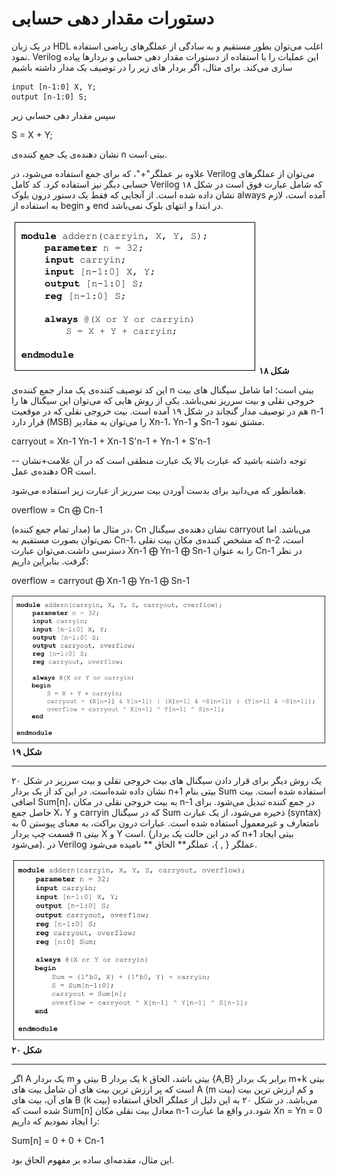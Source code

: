 # دستورات مقدار دهی حسابی

در یک زبان HDL اغلب می‌توان بطور مستقیم و به سادگی از عملگرهای ریاضی استفاده نمود. Verilog این عملیات را با استفاده از دستورات مقدار دهی حسابی و بردارها پیاده سازی می‌کند. برای مثال، اگر بردار های زیر را در توصیف یک مدار داشته باشیم

```
input [n-1:0] X, Y;
output [n-1:0] S;
```

سپس مقدار دهی حسابی زیر

S = X + Y;

نشان دهنده‌ی یک جمع کننده‌ی n بیتی است.

علاوه بر عملگر"+"، که برای جمع استفاده می‌شود، در Verilog می‌توان از عملگرهای حسابی دیگر نیز استفاده کرد. کد کامل Verilog که شامل عبارت فوق است در شکل ۱۸ نشان داده شده است. از آنجایی که فقط یک دستور درون بلوک always آمده است، لازم به استفاده از begin و end در ابتدا و انتهای بلوک نمی‌باشد.

![](/assets/pic18.png)**شکل ۱۸**

این کد توصیف کننده‌ی یک مدار جمع کننده‌ی n بیتی است؛ اما شامل سیگنال های بیت خروجی نقلی و بیت سرریز نمی‌باشد. یکی از روش هایی که می‌توان این سیگنال ها را هم در توصیف مدار گنجاند در شکل ۱۹ آمده است. بیت خروجی نقلی که در موقعیت n-1 قرار دارد \(MSB\) را می‌توان به مقادیر Xn-1، Yn-1 و Sn-1 مشتق نمود.

 carryout = Xn-1 Yn-1 + Xn-1 S'n-1 + Yn-1 + S'n-1

-- توجه داشته باشید که عبارت بالا یک عبارت منطقی است که در آن علامت+نشان دهنده‌ی عمل OR است.

همانطور که می‌دانید برای بدست آوردن بیت سرریز از عبارت زیر استفاده می‌شود.

overflow = Cn ⨁ Cn-1

در مثال ما \(مدار تمام جمع کننده\)، Cn نشان دهنده‌ی سیگنال carryout می‌باشد. اما نمی‌توان بصورت مستقیم به Cn-1، که مشخص کننده‌ی مکان بیت نقلی n-2 است، دسترسی داشت.می‌توان عبارت Xn-1 ⨁ Yn-1 ⨁ Sn-1 را به عنوان Cn-1 در نظر گرفت. بنابراین داریم:

overflow = carryout ⨁ Xn-1 ⨁ Yn-1 ⨁ Sn-1

  ![](/assets/pic19.png)**شکل ۱۹**

---

یک روش دیگر برای قرار دادن سیگنال های بیت خروجی نقلی و بیت سرریز در شکل ۲۰ نشان داده شده‌است. در این کد از یک بردار n+1 بیتی بنام Sum استفاده شده است. بیت اضافی Sum\[n\]، به بیت خروجی نقلی در مکان n-1 در جمع کننده تبدیل می‌شود. برای حاصل جمع X، Y و carryin که در سیگنال Sum ذخیره می‌شود، از یک عبارت \(syntax\) نامتعارف و غیرمعمول استفاده شده است. عبارات درون براکت، به معنای پیوستن 0 به قسمت چپ بردار n بیتی X و Y است. \(که در این حالت یک بردار n+1 بیتی ایجاد می‌شود\). در Verilog عملگر { , }، عملگر** الحاق ** نامیده می‌شود.

![](/assets/pic20.png)**شکل ۲۰**

---

اگر A یک بردار m بیتی و B یک بردار k بیتی باشد، الحاق {A,B} برابر یک بردار m+k بیتی است که پر ارزش ترین بیت های آن شامل بیت های A \(m بیت\) و کم ارزش ترین بیت های آن، بیت های B \(k بیت\) می‌باشد. در شکل ۲۰ به این دلیل از عملگر الحاق استفاده شده است که Sum\[n\] معادل بیت نقلی مکان n-1 شود.در واقع ما عبارت Xn = Yn = 0 را ایجاد نمودیم که داریم:

Sum\[n\] = 0 + 0 + Cn-1

این مثال، مقدمه‌ای ساده بر مفهوم الحاق بود.

